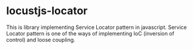 # locustjs-locator
This is library implementing Service Locator pattern in javascript. Service Locator pattern is one of the ways of implementing IoC (inversion of control) and loose coupling.
